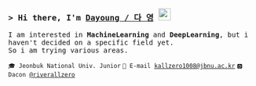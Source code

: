 ### <samp>&gt; Hi there, I'm <a href="https://riverallzero.github.io" target="_blank">Dayoung / 다 영</a> <img src="https://media.giphy.com/media/hvRJCLFzcasrR4ia7z/giphy.gif" width="25"> </samp>

<samp>I am interested in <strong>MachineLearning </strong> and  <strong>DeepLearning</strong>, but i haven't decided on a specific field yet.<br>
So i am trying various areas.</samp>

<code>🎓 Jeonbuk National Univ. Junior</code> <code>📮 E-mail [kallzero1008@jbnu.ac.kr](kallzero1008@jbnu.ac.kr)</code> <code>🅳 Dacon [@riverallzero](https://dacon.io/myprofile/452547/home)</code>
